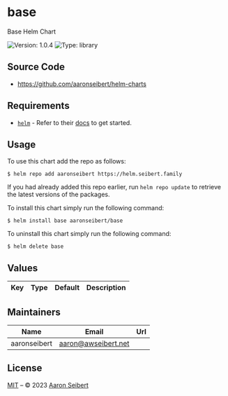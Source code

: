 

# base

Base Helm Chart

![Version: 1.0.4](https://img.shields.io/badge/Version-1.0.4-informational?style=flat-square) ![Type: library](https://img.shields.io/badge/Type-library-informational?style=flat-square)

## Source Code

* <https://github.com/aaronseibert/helm-charts>

## Requirements

- [`helm`](https://helm.sh) - Refer to their [docs](https://helm.sh/docs) to get started.

## Usage

To use this chart add the repo as follows:

```console
$ helm repo add aaronseibert https://helm.seibert.family
```

If you had already added this repo earlier, run `helm repo update` to retrieve the latest versions of the packages.

To install this chart simply run the following command:

```console
$ helm install base aaronseibert/base
```

To uninstall this chart simply run the following command:

```console
$ helm delete base
```

## Values

| Key | Type | Default | Description |
|-----|------|---------|-------------|

## Maintainers

| Name | Email | Url |
| ---- | ------ | --- |
| aaronseibert | <aaron@awseibert.net> |  |

## License

[MIT](../LICENSE.md) – © 2023 [Aaron Seibert](https://helm.seibert.family)
